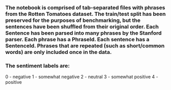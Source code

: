 ### The notebook is comprised of tab-separated files with phrases from the Rotten Tomatoes dataset. The train/test split has been preserved for the purposes of benchmarking, but the sentences have been shuffled from their original order. Each Sentence has been parsed into many phrases by the Stanford parser. Each phrase has a PhraseId. Each sentence has a SentenceId. Phrases that are repeated (such as short/common words) are only included once in the data.

### The sentiment labels are:

0 - negative
1 - somewhat negative
2 - neutral
3 - somewhat positive
4 - positive
